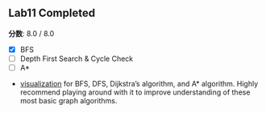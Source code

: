 ## Lab11 Completed
**分数**: 8.0 / 8.0

- [x] BFS 
- [ ] Depth First Search & Cycle Check
- [ ] A*
- [visualization](https://qiao.github.io/PathFinding.js/visual/) for BFS, DFS, Dijkstra’s algorithm, and A* algorithm. Highly recommend playing around with it to improve understanding of these most basic graph algorithms.
